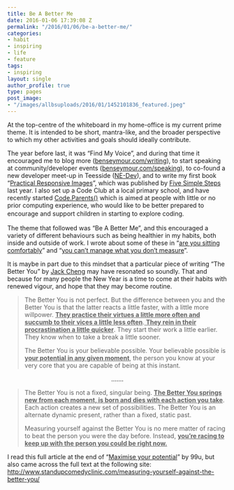 ```yaml
---
title: Be A Better Me
date: 2016-01-06 17:39:08 Z
permalink: "/2016/01/06/be-a-better-me/"
categories:
- habit
- inspiring
- life
- feature
tags:
- inspiring
layout: single
author_profile: true
type: pages
post_image:
- "/images/allbsuploads/2016/01/1452101836_featured.jpeg"
---
```


At the top-centre of the whiteboard in my home-office is my current prime theme. It is intended to be short, mantra-like, and the broader perspective to which my other activities and goals should ideally contribute.

The year before last, it was “Find My Voice”, and during that time it encouraged me to blog more (<a title="Ben Seymour: Writing" href="http://benseymour.com/writing/" target="_blank">benseymour.com/writing</a>), to start speaking at community/developer events (<a title="Ben Seymour: Speaking" href="http://benseymour.com/speaking/" target="_blank">benseymour.com/speaking</a>), to co-found a new developer meet-up in Teesside (<a title="NE Dev" href="http://nedev.io/" target="_blank">NE-Dev</a>), and to write my first book “<a title="Practical Responsive Images book" href="http://www.fivesimplesteps.com/products/practical-responsive-images" target="_blank">Practical Responsive Images</a>”, which was published by <a title="Five Simple Steps" href="http://www.fivesimplesteps.com/collections/books" target="_blank">Five Simple Steps</a> last year. I also set up a Code Club at a local primary school, and have recently started <a href="http://codeparents.org/" target="_blank">Code.Parents()</a> which is aimed at people with little or no prior computing experience, who would like to be better prepared to encourage and support children in starting to explore coding<span style="line-height: 1.5;">.</span>

The theme that followed was “Be A Better Me”, and this encouraged a variety of different behaviours such as being healthier in my habits, both inside and outside of work. I wrote about some of these in &#8220;<a title="Are you sitting comfortably?" href="https://www.youtube.com/watch?v=gUPDMrid3qY" target="_blank">are you sitting comfortably</a>&#8221; and “<a title="You can't manage what you don't measure" href="/2015/04/22/you-cant-manage-what-you-dont-measure/" target="_blank">you can’t manage what you don’t measure</a>”.

It is maybe in part due to this mindset that a particular piece of writing “The Better You&#8221; by <a title="Jack Cheng" href="http://jackcheng.com/" target="_blank">Jack Cheng</a> may have resonated so soundly. That and because for many people the New Year is a time to come at their habits with renewed vigour, and hope that they may become routine.

> The Better You is not perfect. But the difference between you and the Better You is that the latter reacts a little faster, with a little more willpower. <u>**They practice their virtues a little more often and succumb to their vices a little less often**</u>.<u> **They rein in their procrastination a little quicker**</u>. They start their work a little earlier. They know when to take a break a little sooner.
>
> The Better You is your believable possible. Your believable possible is **<u>your potential in any given moment</u>**, the person you know at your very core that you are capable of being at this instant.

<p style="text-align: center;">
  …….
</p>

> The Better You is not a fixed, singular being. <u>**The Better You springs new from each moment, is born and dies with each action you take**</u>. Each action creates a new set of possibilities. The Better You is an alternate dynamic present, rather than a fixed, static past.
>
> Measuring yourself against the Better You is no mere matter of racing to beat the person you were the day before. Instead, **<u>you’re racing to keep up with the person you could be right now.</u>**

I read this full article at the end of “<a title="Maximise Your Potential" href="http://www.amazon.co.uk/gp/product/1477800891/ref=as_li_tl?ie=UTF8&camp=1634&creative=19450&creativeASIN=1477800891&linkCode=as2&tag=kenobi-21" target="_blank">Maximise your potential</a>” by 99u, but also came across the full text at the following site: <a title="http://www.standupcomedyclinic.com/measuring-yourself-against-the-better-you/" href="http://www.standupcomedyclinic.com/measuring-yourself-against-the-better-you/" target="_blank">http://www.standupcomedyclinic.com/measuring-yourself-against-the-better-you/</a>
